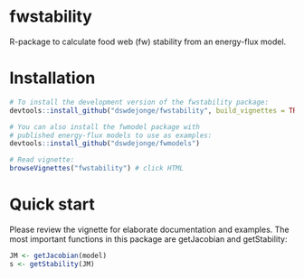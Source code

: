 # fwstability
R-package to calculate food web (fw) stability from an energy-flux model.

# Installation
```r
# To install the development version of the fwstability package:
devtools::install_github("dswdejonge/fwstability", build_vignettes = TRUE)

# You can also install the fwmodel package with 
# published energy-flux models to use as examples:
devtools::install_github("dswdejonge/fwmodels")

# Read vignette:
browseVignettes("fwstability") # click HTML
```

# Quick start
Please review the vignette for elaborate documentation and examples. 
The most important functions in this package are getJacobian and getStability:
```r
JM <- getJacobian(model)
s <- getStability(JM)
```
